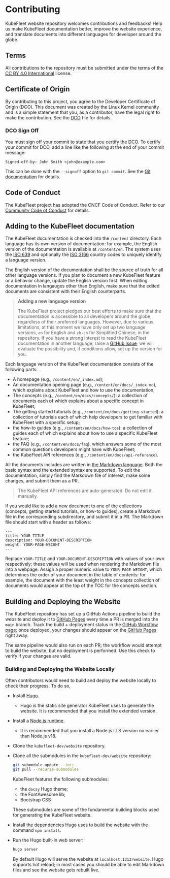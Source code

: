 # Contributing

KubeFleet website repository welcomes contributions and feedbacks! Help us make KubeFleet documentation better, improve the website experience, and translate documents into different languages for developer around the globe.

## Terms

All contributions to the repository must be submitted under the terms of the [CC BY 4.0 International](https://creativecommons.org/licenses/by/4.0/deed.en) license.

## Certificate of Origin

By contributing to this project, you agree to the Developer Certificate of Origin (DCO). This document was created by the Linux Kernel community and is a simple statement that you, as a contributor, have the legal right to make the contribution. See the [DCO](DCO) file for details.

### DCO Sign Off

You must sign off your commit to state that you certify the [DCO](DCO). To certify your commit for DCO, add a line like the following at the end of your commit message:

```
Signed-off-by: John Smith <john@example.com>
```

This can be done with the `--signoff` option to `git commit`. See the [Git documentation](https://git-scm.com/docs/git-commit#Documentation/git-commit.txt--s) for details.

## Code of Conduct

The KubeFleet project has adopted the CNCF Code of Conduct. Refer to our [Community Code of Conduct](CODE_OF_CONDUCT.md) for details.

## Adding to the KubeFleet documentation

The KubeFleet documentation is checked into the `/content` directory. Each language has its own version of documentation: for example, the English version of the documentation is available at `/content/en`. The system uses the [ISO 639](https://en.wikipedia.org/wiki/List_of_ISO_639_language_codes) and optionally the [ISO 3166](https://en.wikipedia.org/wiki/List_of_ISO_3166_country_codes) country codes to uniquely identify a language version.

The English version of the documentation shall be the source of truth for all other language versions. If you plan to document a new KubeFleet feature or a behavior change, update the English version first. When editing documentation in langauges other than English, make sure that the edited documents are consistent with their English counterparts.

> **Adding a new language version**
>
> The KubeFleet project pledges our best efforts to make sure that the documentation is accessible to all developers around the globe, regardless of their preferred languages. However, due to various limitations, at this moment we have only set up two language versions, `en` for English and `zh-ch` for Simplified Chinese, in the repository. If you have a strong interest to read the KubeFleet documentation in another language, raise a [GitHub issue](https://github.com/kubefleet-dev/website/issues); we will evaluate the possibility and, if conditions allow, set up the version for you.

Each language version of the KubeFleet documentation consists of the following parts:

* A homepage (e.g., `/content/en/_index.md`);
* An documentation opening page (e.g., `/content/en/docs/_index.md`), which explains about KubeFleet and how to use the documentation;
* The concepts (e.g., `/content/en/docs/concepts/`): a collection of documents each of which explains about a specific concept in KubeFleet;
* The getting started tutorials (e.g., `/content/en/docs/getting-started`): a collection of tutorials each of which help developers to get familiar with KubeFleet with a specific setup;
* the how-to guides (e.g., `/content/en/docs/how-tos`): a collection of guides each of which explains about how to use a specific KubeFleet feature;
* the FAQ (e.g., `/content/en/docs/faq`), which answers some of the most common questions developers might have with KubeFleet;
* the KubeFleet API references (e.g., `/content/en/docs/api-reference`).

All the documents includes are written in [the Markdown language](https://en.wikipedia.org/wiki/Markdown). Both the basic syntax and the extended syntax are supported. To edit the documentation, simply find the Markdown file of interest, make some changes, and submit them as a PR.

> The KubeFleet API references are auto-generated. Do not edit it manually.

If you would like to add a new document to one of the collections (concepts, getting started tutorials, or how-to guides), create a Markdown file in the corresponding subdirectory, and submit it in a PR. The Markdown file should start with a header as follows:

```
---
title: YOUR-TITLE
description: YOUR-DOCUMENT-DESCRIPTION
weight: YOUR-PAGE-WEIGHT
---
```

Replace `YOUR-TITLE` and `YOUR-DOCUMENT-DESCRIPTION` with values of your own respectively; these values will be used when rendering the Markdown file into a webpage. Assign a proper numeric value to `YOUR-PAGE-WEIGHT`, which determines the order of your document in the table of contents: for example, the document with the least weight in the concepts collection of documents would appear at the top of the TOC for the concepts section.

## Building and Deploying the Website

The KubeFleet repository has set up a GitHub Actions pipeline to build the website and deploy it to [GitHub Pages](https://kubefleet.dev) every time a PR is merged into the `main` branch. Track the build + deployment status in the [GitHub Workflow page](https://github.com/kubefleet-dev/website/actions/workflows/github-pages.yml); once deployed, your changes should appear on the [GitHub Pages](https://kubefleet.dev) right away.

The same pipeline would also run on each PR; the workflow would attempt to build the website, but no deployment is performed. Use this check to verify if your changes are valid.

### Building and Deploying the Website Locally

Often contributors would need to build and deploy the website locally to check their progress. To do so,

* Install [Hugo](https://gohugo.io).
    * Hugo is the static site generator KubeFleet uses to generate the website. It is recommended that you install the extended version.
* Install a [Node.js runtime](https://nodejs.org/).
    * It is recommended that you install a Node.js LTS version no earlier than Node.js v18.
* Clone the `kubefleet-dev/website` repository.
* Clone all the submodules in the `kubefleet-dev/website` repository:

    ```sh
    git submodule update --init
    git pull --recurse-submodules
    ```

    KubeFleet features the following submodules:
    * the `docsy` Hugo theme;
    * the FontAwesome lib;
    * Bootstrap CSS
    
    These submodules are some of the fundamental building blocks used for generating the KubeFleet website.

* Install the dependencies Hugo uses to build the website with the command `npm install`.
* Run the Hugo built-in web server:

    ```sh
    hugo server
    ```

    By default Hugo will serve the website at `localhost:1313/website`. Hugo supports hot reload; in most cases you should be able to edit Markdown files and see the website gets rebuilt live.

